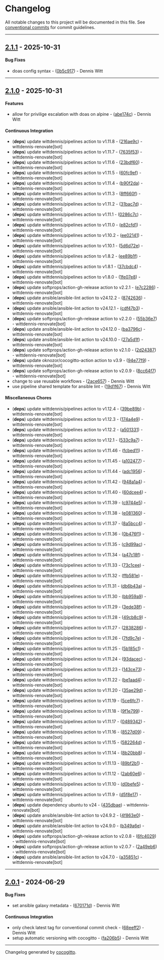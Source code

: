 # Changelog
All notable changes to this project will be documented in this file. See [conventional commits](https://www.conventionalcommits.org/) for commit guidelines.

- - -
## [2.1.1](https://github.com/wittdennis/ansible-role-user/compare/0b5c91703c40fd5ac3f1c6c7915c6cdcdf4a66b1..2.1.1) - 2025-10-31
#### Bug Fixes
- doas config syntax - ([0b5c917](https://github.com/wittdennis/ansible-role-user/commit/0b5c91703c40fd5ac3f1c6c7915c6cdcdf4a66b1)) - Dennis Witt

- - -

## [2.1.0](https://github.com/wittdennis/ansible-role-user/compare/a35851c6c56b65a51ea8c39646e11f22f681c101..2.1.0) - 2025-10-31
#### Features
- allow for privilige escalation with doas on alpine - ([abe174c](https://github.com/wittdennis/ansible-role-user/commit/abe174cf9a80875bacada7199bd92149f91a1cb7)) - Dennis Witt
#### Continuous Integration
- (**deps**) update wittdennis/pipelines action to v1.11.8 - ([216ae9c](https://github.com/wittdennis/ansible-role-user/commit/216ae9cb0973620376be3df893ebe56ccbb1f173)) - wittdennis-renovate[bot]
- (**deps**) update wittdennis/pipelines action to v1.11.7 - ([7635f53](https://github.com/wittdennis/ansible-role-user/commit/7635f53751cf46052cfe9fdfc00ff2ea01ed96e7)) - wittdennis-renovate[bot]
- (**deps**) update wittdennis/pipelines action to v1.11.6 - ([23bdf60](https://github.com/wittdennis/ansible-role-user/commit/23bdf60457fe4b92e4047ca51270ed131eb17b96)) - wittdennis-renovate[bot]
- (**deps**) update wittdennis/pipelines action to v1.11.5 - ([60fc9ef](https://github.com/wittdennis/ansible-role-user/commit/60fc9ef23ae7ac74c0a47c8785bb2f29bb7a50fe)) - wittdennis-renovate[bot]
- (**deps**) update wittdennis/pipelines action to v1.11.4 - ([b90f2da](https://github.com/wittdennis/ansible-role-user/commit/b90f2da91520ac51aeb0578cf09bde4d3ba3bdac)) - wittdennis-renovate[bot]
- (**deps**) update wittdennis/pipelines action to v1.11.3 - ([8ff660f](https://github.com/wittdennis/ansible-role-user/commit/8ff660f880bc8fae764604bf43d4800201218582)) - wittdennis-renovate[bot]
- (**deps**) update wittdennis/pipelines action to v1.11.2 - ([31bac7d](https://github.com/wittdennis/ansible-role-user/commit/31bac7d07eefcc2b535d65cf41528541fac8592e)) - wittdennis-renovate[bot]
- (**deps**) update wittdennis/pipelines action to v1.11.1 - ([0286c7c](https://github.com/wittdennis/ansible-role-user/commit/0286c7cae3c7daa9581625b4747cf34dfb630865)) - wittdennis-renovate[bot]
- (**deps**) update wittdennis/pipelines action to v1.11.0 - ([e82cfd1](https://github.com/wittdennis/ansible-role-user/commit/e82cfd17dd897006be651a6601c70206ae244fb4)) - wittdennis-renovate[bot]
- (**deps**) update wittdennis/pipelines action to v1.10.2 - ([ee02141](https://github.com/wittdennis/ansible-role-user/commit/ee02141bcc032a320ae6cabdb69fdd0f8d513afa)) - wittdennis-renovate[bot]
- (**deps**) update wittdennis/pipelines action to v1.10.1 - ([5d6d72e](https://github.com/wittdennis/ansible-role-user/commit/5d6d72e402f0e435cbf4cae327e172e273dd48aa)) - wittdennis-renovate[bot]
- (**deps**) update wittdennis/pipelines action to v1.8.2 - ([ee89b1f](https://github.com/wittdennis/ansible-role-user/commit/ee89b1fd39bd05815d521ca421aae0e8a135bcc5)) - wittdennis-renovate[bot]
- (**deps**) update wittdennis/pipelines action to v1.8.1 - ([37cbdc4](https://github.com/wittdennis/ansible-role-user/commit/37cbdc473a7a262cef094293cde3d2064f639b83)) - wittdennis-renovate[bot]
- (**deps**) update wittdennis/pipelines action to v1.8.0 - ([1fe07e8](https://github.com/wittdennis/ansible-role-user/commit/1fe07e817091d46b5f63afd6aca655f03cccb388)) - wittdennis-renovate[bot]
- (**deps**) update softprops/action-gh-release action to v2.2.1 - ([e7c2286](https://github.com/wittdennis/ansible-role-user/commit/e7c2286d121339c3331dc18d53129836074aec0c)) - wittdennis-renovate[bot]
- (**deps**) update ansible/ansible-lint action to v24.12.2 - ([8742636](https://github.com/wittdennis/ansible-role-user/commit/8742636c70274d472310e89164a4da532ea30f8b)) - wittdennis-renovate[bot]
- (**deps**) update ansible/ansible-lint action to v24.12.1 - ([cdf47b3](https://github.com/wittdennis/ansible-role-user/commit/cdf47b3465329f876bb5d39613de9a9e08ebf8b1)) - wittdennis-renovate[bot]
- (**deps**) update softprops/action-gh-release action to v2.2.0 - ([55b36e7](https://github.com/wittdennis/ansible-role-user/commit/55b36e709054c2afa29685e39eab033a1bfebf3d)) - wittdennis-renovate[bot]
- (**deps**) update ansible/ansible-lint action to v24.12.0 - ([ba3796c](https://github.com/wittdennis/ansible-role-user/commit/ba3796c61d77d78f42483e9f6de81a14c95a06c1)) - wittdennis-renovate[bot]
- (**deps**) update ansible/ansible-lint action to v24.10.0 - ([27a5d1f](https://github.com/wittdennis/ansible-role-user/commit/27a5d1fab5d678351445b6800d7e6d44aed250eb)) - wittdennis-renovate[bot]
- (**deps**) update softprops/action-gh-release action to v2.1.0 - ([2d24387](https://github.com/wittdennis/ansible-role-user/commit/2d243878122f87da50c1f528387e8b0deebf4ab1)) - wittdennis-renovate[bot]
- (**deps**) update oknozor/cocogitto-action action to v3.9 - ([94e77f9](https://github.com/wittdennis/ansible-role-user/commit/94e77f9c13665c2c8049dc005fe37387de4cd6b3)) - wittdennis-renovate[bot]
- (**deps**) update softprops/action-gh-release action to v2.0.9 - ([8cc64f7](https://github.com/wittdennis/ansible-role-user/commit/8cc64f70b8149a5b533772680f9390fb4862ecae)) - wittdennis-renovate[bot]
- change to use reusable workflows - ([2ace657](https://github.com/wittdennis/ansible-role-user/commit/2ace6577dc7034b5c45c213d9917b7abc31a43ef)) - Dennis Witt
- use pipeline shared template for ansible lint - ([19d1f67](https://github.com/wittdennis/ansible-role-user/commit/19d1f67fc6133d07c80d51802d4dea94f238573b)) - Dennis Witt
#### Miscellaneous Chores
- (**deps**) update wittdennis/pipelines action to v1.12.4 - ([39be89b](https://github.com/wittdennis/ansible-role-user/commit/39be89be24ed075d3144fe64d9d115335c51ec05)) - wittdennis-renovate[bot]
- (**deps**) update wittdennis/pipelines action to v1.12.3 - ([174a4e9](https://github.com/wittdennis/ansible-role-user/commit/174a4e96d8ca0dbd47dcf0d80329898522f2aebb)) - wittdennis-renovate[bot]
- (**deps**) update wittdennis/pipelines action to v1.12.2 - ([a501331](https://github.com/wittdennis/ansible-role-user/commit/a501331c9e3c1cf424291cfe9f260338402b6894)) - wittdennis-renovate[bot]
- (**deps**) update wittdennis/pipelines action to v1.12.1 - ([533c9a7](https://github.com/wittdennis/ansible-role-user/commit/533c9a78a071cb9790e6ff8c883997f0a542359e)) - wittdennis-renovate[bot]
- (**deps**) update wittdennis/pipelines action to v1.11.46 - ([fcbed11](https://github.com/wittdennis/ansible-role-user/commit/fcbed11b9e4edb6a15804804200f1c95ff56535e)) - wittdennis-renovate[bot]
- (**deps**) update wittdennis/pipelines action to v1.11.45 - ([a102477](https://github.com/wittdennis/ansible-role-user/commit/a10247769e288e276e5185d6bf92c1ceaad9a2e1)) - wittdennis-renovate[bot]
- (**deps**) update wittdennis/pipelines action to v1.11.44 - ([adc1956](https://github.com/wittdennis/ansible-role-user/commit/adc1956644ddc8d021bd856fc40deecfcf2e04ce)) - wittdennis-renovate[bot]
- (**deps**) update wittdennis/pipelines action to v1.11.42 - ([948a1a4](https://github.com/wittdennis/ansible-role-user/commit/948a1a4c44c07b4664fbdd0d9508ff0d3d5044dd)) - wittdennis-renovate[bot]
- (**deps**) update wittdennis/pipelines action to v1.11.40 - ([60dcee4](https://github.com/wittdennis/ansible-role-user/commit/60dcee4b9ef17ede0ad5b4764377bf4c7dff500d)) - wittdennis-renovate[bot]
- (**deps**) update wittdennis/pipelines action to v1.11.39 - ([c9744e5](https://github.com/wittdennis/ansible-role-user/commit/c9744e5759f18d17534448f0fb87453f07a4f749)) - wittdennis-renovate[bot]
- (**deps**) update wittdennis/pipelines action to v1.11.38 - ([e081360](https://github.com/wittdennis/ansible-role-user/commit/e081360b37ee7cfc4a61df82e0da94e7aa639261)) - wittdennis-renovate[bot]
- (**deps**) update wittdennis/pipelines action to v1.11.37 - ([8a5bcc4](https://github.com/wittdennis/ansible-role-user/commit/8a5bcc4e6b6f3836cf77600fbc0f5e70a88db03a)) - wittdennis-renovate[bot]
- (**deps**) update wittdennis/pipelines action to v1.11.36 - ([0b476f1](https://github.com/wittdennis/ansible-role-user/commit/0b476f19a603dbc692f7e36ba3628fae07ca8045)) - wittdennis-renovate[bot]
- (**deps**) update wittdennis/pipelines action to v1.11.35 - ([c9d99ac](https://github.com/wittdennis/ansible-role-user/commit/c9d99ac85ab9856c5e2f6eec63a5b48f52216daf)) - wittdennis-renovate[bot]
- (**deps**) update wittdennis/pipelines action to v1.11.34 - ([a47c18f](https://github.com/wittdennis/ansible-role-user/commit/a47c18f4b8aad064bb0e81cd1771dfb521fa460e)) - wittdennis-renovate[bot]
- (**deps**) update wittdennis/pipelines action to v1.11.33 - ([73c1cee](https://github.com/wittdennis/ansible-role-user/commit/73c1cee24d51a46af8a723aaed7f5ce400d1eb0b)) - wittdennis-renovate[bot]
- (**deps**) update wittdennis/pipelines action to v1.11.32 - ([ffb581e](https://github.com/wittdennis/ansible-role-user/commit/ffb581ee45d7782a560e869289a9e0c58be198e5)) - wittdennis-renovate[bot]
- (**deps**) update wittdennis/pipelines action to v1.11.31 - ([db6b43a](https://github.com/wittdennis/ansible-role-user/commit/db6b43add10cc419ec0f41e49bb1dea973154e22)) - wittdennis-renovate[bot]
- (**deps**) update wittdennis/pipelines action to v1.11.30 - ([bb959a9](https://github.com/wittdennis/ansible-role-user/commit/bb959a9b9ec101e059cea0591e8eae3c1f14a070)) - wittdennis-renovate[bot]
- (**deps**) update wittdennis/pipelines action to v1.11.29 - ([3ede38f](https://github.com/wittdennis/ansible-role-user/commit/3ede38f0bb58b7eecded89c51836121878b8ab52)) - wittdennis-renovate[bot]
- (**deps**) update wittdennis/pipelines action to v1.11.28 - ([49cb8c9](https://github.com/wittdennis/ansible-role-user/commit/49cb8c9cc3c4665e1d3549155faf8297c70a9457)) - wittdennis-renovate[bot]
- (**deps**) update wittdennis/pipelines action to v1.11.27 - ([2838286](https://github.com/wittdennis/ansible-role-user/commit/28382861c17d444a2378af6cd303563f665b70be)) - wittdennis-renovate[bot]
- (**deps**) update wittdennis/pipelines action to v1.11.26 - ([7fd9c7e](https://github.com/wittdennis/ansible-role-user/commit/7fd9c7e43c4e9aa4ef20e576b74faf0ebac1cb0a)) - wittdennis-renovate[bot]
- (**deps**) update wittdennis/pipelines action to v1.11.25 - ([5b185c1](https://github.com/wittdennis/ansible-role-user/commit/5b185c182c050e6b0912e1b7c6c41bc803dc0e70)) - wittdennis-renovate[bot]
- (**deps**) update wittdennis/pipelines action to v1.11.24 - ([93dacec](https://github.com/wittdennis/ansible-role-user/commit/93dacec3c98859e9225fa3d8ef125b9b70f6c918)) - wittdennis-renovate[bot]
- (**deps**) update wittdennis/pipelines action to v1.11.23 - ([143ce73](https://github.com/wittdennis/ansible-role-user/commit/143ce73fea1d356ec3e3e8c9710269e10fc0f8e2)) - wittdennis-renovate[bot]
- (**deps**) update wittdennis/pipelines action to v1.11.22 - ([be1aad4](https://github.com/wittdennis/ansible-role-user/commit/be1aad48d3cf0cf16d150c4f77114578e7280005)) - wittdennis-renovate[bot]
- (**deps**) update wittdennis/pipelines action to v1.11.20 - ([35ae29d](https://github.com/wittdennis/ansible-role-user/commit/35ae29d86f4bfd28e3cb57f8bc857f36404df76a)) - wittdennis-renovate[bot]
- (**deps**) update wittdennis/pipelines action to v1.11.19 - ([5ce6fc7](https://github.com/wittdennis/ansible-role-user/commit/5ce6fc7d4ccdf6905e9240a6c4c2a273b3d0eb6d)) - wittdennis-renovate[bot]
- (**deps**) update wittdennis/pipelines action to v1.11.18 - ([9f1e799](https://github.com/wittdennis/ansible-role-user/commit/9f1e799a824e464341686e8625945ca52c33e895)) - wittdennis-renovate[bot]
- (**deps**) update wittdennis/pipelines action to v1.11.17 - ([0489342](https://github.com/wittdennis/ansible-role-user/commit/048934234b01ad420d95e6bd4796695ea6598f01)) - wittdennis-renovate[bot]
- (**deps**) update wittdennis/pipelines action to v1.11.16 - ([8527d09](https://github.com/wittdennis/ansible-role-user/commit/8527d09d08911cf75a6ae05d4ad23a06c3fbf34a)) - wittdennis-renovate[bot]
- (**deps**) update wittdennis/pipelines action to v1.11.15 - ([582264d](https://github.com/wittdennis/ansible-role-user/commit/582264d8169da223b7a11163e26c13319fe44671)) - wittdennis-renovate[bot]
- (**deps**) update wittdennis/pipelines action to v1.11.14 - ([8b20bb8](https://github.com/wittdennis/ansible-role-user/commit/8b20bb860a22c8797a719cf6dc6e90a2fa02620a)) - wittdennis-renovate[bot]
- (**deps**) update wittdennis/pipelines action to v1.11.13 - ([89bf2b1](https://github.com/wittdennis/ansible-role-user/commit/89bf2b157aade0de1c6e40ef5489eb22c875940e)) - wittdennis-renovate[bot]
- (**deps**) update wittdennis/pipelines action to v1.11.12 - ([2ab60e6](https://github.com/wittdennis/ansible-role-user/commit/2ab60e6d8e76c45bf9f0ff8479b9a81f6a6e0d06)) - wittdennis-renovate[bot]
- (**deps**) update wittdennis/pipelines action to v1.11.10 - ([d0befe5](https://github.com/wittdennis/ansible-role-user/commit/d0befe55ee5df9fe5d4fd30c6c4d4f90e0f9c1ac)) - wittdennis-renovate[bot]
- (**deps**) update wittdennis/pipelines action to v1.11.9 - ([d5f8e17](https://github.com/wittdennis/ansible-role-user/commit/d5f8e1736f5c2942337fe842c8fce4702602a524)) - wittdennis-renovate[bot]
- (**deps**) update dependency ubuntu to v24 - ([435dbae](https://github.com/wittdennis/ansible-role-user/commit/435dbae60b6c1f20df31fa2e3e4bb48a752966ec)) - wittdennis-renovate[bot]
- (**deps**) update ansible/ansible-lint action to v24.9.2 - ([4f863e0](https://github.com/wittdennis/ansible-role-user/commit/4f863e0f089e7d863a1b1c57571732ed84ff7983)) - wittdennis-renovate[bot]
- (**deps**) update ansible/ansible-lint action to v24.9.0 - ([b349a6e](https://github.com/wittdennis/ansible-role-user/commit/b349a6e973a756a162a40a327dd0b5e6f67ce54c)) - wittdennis-renovate[bot]
- (**deps**) update softprops/action-gh-release action to v2.0.8 - ([6fc4029](https://github.com/wittdennis/ansible-role-user/commit/6fc40292afec6e60f0bea524cc55a42a95bf98c3)) - wittdennis-renovate[bot]
- (**deps**) update softprops/action-gh-release action to v2.0.7 - ([2a49eb6](https://github.com/wittdennis/ansible-role-user/commit/2a49eb684d9896153949bebca3e6cb6de544e61c)) - wittdennis-renovate[bot]
- (**deps**) update ansible/ansible-lint action to v24.7.0 - ([a35851c](https://github.com/wittdennis/ansible-role-user/commit/a35851c6c56b65a51ea8c39646e11f22f681c101)) - wittdennis-renovate[bot]

- - -

## [2.0.1](https://github.com/wittdennis/ansible-role-user/compare/fa206b51cdc90a3cb6364624adb7b67e22d0b0b3..2.0.1) - 2024-06-29
#### Bug Fixes
- set ansible galaxy metadata - ([670171d](https://github.com/wittdennis/ansible-role-user/commit/670171ddd42fd8958681599fee6e6c89c2f1ccd3)) - Dennis Witt
#### Continuous Integration
- only check latest tag for conventional commit check - ([68eeff2](https://github.com/wittdennis/ansible-role-user/commit/68eeff2af00c6647e15f97f87b1689e3b19e4f63)) - Dennis Witt
- setup automatic versioning with cocogitto - ([fa206b5](https://github.com/wittdennis/ansible-role-user/commit/fa206b51cdc90a3cb6364624adb7b67e22d0b0b3)) - Dennis Witt

- - -

Changelog generated by [cocogitto](https://github.com/cocogitto/cocogitto).